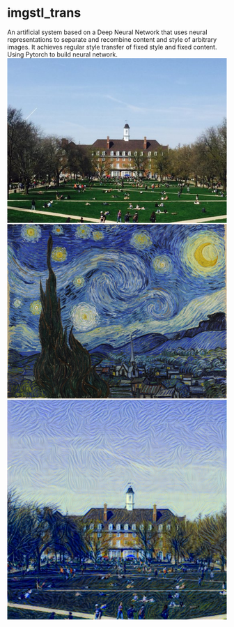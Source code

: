 # imgstl_trans

An artificial system based on a Deep Neural Network that uses neural representations to separate and recombine content and style of arbitrary images. It achieves regular style transfer of fixed style and fixed content. Using Pytorch to build neural network. 
![image](https://github.com/YuchengMaUTK/imgstl_trans/blob/main/input/main_quad.jpg?raw=true)
![image](https://github.com/YuchengMaUTK/imgstl_trans/blob/main/input/starry-night.jpg)
![image](https://github.com/YuchengMaUTK/imgstl_trans/blob/main/output/out.png)
